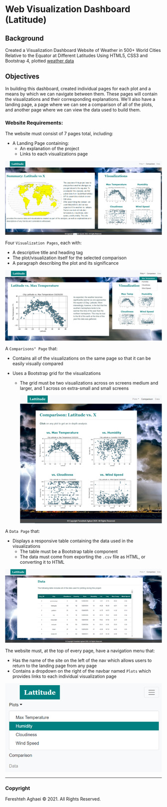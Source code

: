 # Web Visualization Dashboard (Latitude)



## Background

Created a Visualization Dashboard Website of Weather in 500+ World Cities Relative to the Equator at Different Latitudes Using HTML5, CSS3 and Bootstrap 4, plotted [weather data](https://github.com/fereshtehaghaei/Web-Design-Challenge/blob/master/Resources/cities.csv)



## Objectives

In building this dashboard, created individual pages for each plot and a means by which we can navigate between them. These pages will contain the visualizations and their corresponding explanations. We'll also have a landing page, a page where we can see a comparison of all of the plots, and another page where we can view the data used to build them.



### Website Requirements:

The website must consist of 7 pages total, including:

- A Landing Page containing:
  - An explanation of the project
  - Links to each visualizations page

![](Images/landingResize.png)



Four `Visualization Pages`, each with:

- A descriptive title and heading tag
- The plot/visualization itself for the selected comparison
- A paragraph describing the plot and its significance



![](Images/nav-lg.png)



A `Comparisons" Page` that:

- Contains all of the visualizations on the same page so that it can be easily visually compared

- Uses a Bootstrap grid for the visualizations

  - The grid must be two visualizations across on screens medium and larger, and 1 across on extra-small and small screens

    ![](Images/comparison-lg.png)



A `Data Page` that:

- Displays a responsive table containing the data used in the visualizations
  - The table must be a Bootstrap table component
  - The data must come from exporting the `.csv` file as HTML, or converting it to HTML

![](Images/data-lg.png)



The website must, at the top of every page, have a navigation menu that:

- Has the name of the site on the left of the nav which allows users to return to the landing page from any page
- Contains a dropdown on the right of the navbar named `Plots` which provides links to each individual visualization page




![](Images/nav-sm.png)





- - -

### Copyright

Fereshteh Aghaei © 2021. All Rights Reserved.